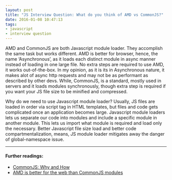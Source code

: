 ```yaml
---
layout: post
title: "JS Interview Question: What do you think of AMD vs CommonJS?"
date: 2016-01-08 10:47:13
tags:
- javascript
- interview question
---
```


AMD and CommonJS are both Javascript module loader. They accomplish the same task but works different.
AMD is better for browser, hence, the name ‘Asynchronous’, as it loads each distinct module in async manner instead of loading in one large file. No extra steps are required to use AMD, it works out-of-the-box. In my opinion, as it is its in Asynchronous nature, it makes alot of async http requests and may not be as performant as described by other devs.
While, CommonJS, is a standard, mostly used in servers and it loads modules synchronously, though extra step is required if you want your JS file size to be minified and compressed.

Why do we need to use Javascript module loader?
Usually, JS files are loaded in order via script tag in HTML templates, but files and code gets complicated once an application becomes large. Javascript module loaders lets us separate our code into modules and include a specific module in another module. This lets us import what module is required and load only the necessary. Better Javascript file size load and better code compartmentalization, means, JS module loader mitigates away the danger of global-namespace issue.

-----

#### Further readings:

- [CommonJS: Why and How](http://0fps.net/2013/01/22/commonjs-why-and-how/)
- [AMD is better for the web than CommonJS modules](http://blog.millermedeiros.com/amd-is-better-for-the-web-than-commonjs-modules/)
